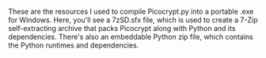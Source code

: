 These are the resources I used to compile Picocrypt.py into a portable .exe for Windows. Here, you'll see a 7zSD.sfx file, which is used to create a 7-Zip self-extracting archive that packs Picocrypt along with Python and its dependencies. There's also an embeddable Python zip file, which contains the Python runtimes and dependencies.
